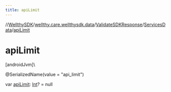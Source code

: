 ```yaml
---
title: apiLimit
---
```

//[WellthySDK](../../../../index.html)/[wellthy.care.wellthysdk.data](../../index.html)/[ValidateSDKResponse](../index.html)/[ServicesData](index.html)/[apiLimit](api-limit.html)



# apiLimit



[androidJvm]\




@SerializedName(value = "api_limit")



var [apiLimit](api-limit.html): [Int](https://kotlinlang.org/api/latest/jvm/stdlib/kotlin/-int/index.html)? = null




